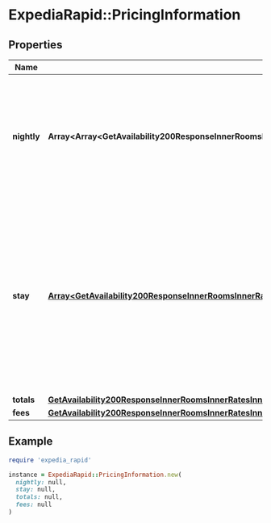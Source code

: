 # ExpediaRapid::PricingInformation

## Properties

| Name | Type | Description | Notes |
| ---- | ---- | ----------- | ----- |
| **nightly** | **Array&lt;Array&lt;GetAvailability200ResponseInnerRoomsInnerRatesInnerOccupancyPricingValueNightlyInnerInner&gt;&gt;** | Array of arrays of amount objects. Each sub-array of amount objects represents a single night&#39;s charges. | [optional] |
| **stay** | [**Array&lt;GetAvailability200ResponseInnerRoomsInnerRatesInnerOccupancyPricingValueStayInner&gt;**](GetAvailability200ResponseInnerRoomsInnerRatesInnerOccupancyPricingValueStayInner.md) | Array of amount objects. Details any charges that apply to the entire stay (not divided per-night). Any per-room adjustments are applied to the &#x60;base_rate&#x60; amount within this object. | [optional] |
| **totals** | [**GetAvailability200ResponseInnerRoomsInnerRatesInnerOccupancyPricingValueTotals**](GetAvailability200ResponseInnerRoomsInnerRatesInnerOccupancyPricingValueTotals.md) |  | [optional] |
| **fees** | [**GetAvailability200ResponseInnerRoomsInnerRatesInnerOccupancyPricingValueFees**](GetAvailability200ResponseInnerRoomsInnerRatesInnerOccupancyPricingValueFees.md) |  | [optional] |

## Example

```ruby
require 'expedia_rapid'

instance = ExpediaRapid::PricingInformation.new(
  nightly: null,
  stay: null,
  totals: null,
  fees: null
)
```


